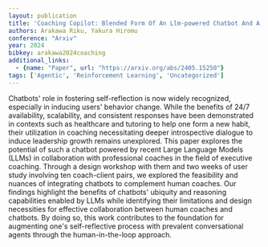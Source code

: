 ```yaml
---
layout: publication
title: 'Coaching Copilot: Blended Form Of An Llm-powered Chatbot And A Human Coach To Effectively Support Self-reflection For Leadership Growth'
authors: Arakawa Riku, Yakura Hiromu
conference: "Arxiv"
year: 2024
bibkey: arakawa2024coaching
additional_links:
  - {name: "Paper", url: "https://arxiv.org/abs/2405.15250"}
tags: ['Agentic', 'Reinforcement Learning', 'Uncategorized']
---
```

Chatbots' role in fostering self-reflection is now widely recognized,
especially in inducing users' behavior change. While the benefits of 24/7
availability, scalability, and consistent responses have been demonstrated in
contexts such as healthcare and tutoring to help one form a new habit, their
utilization in coaching necessitating deeper introspective dialogue to induce
leadership growth remains unexplored. This paper explores the potential of such
a chatbot powered by recent Large Language Models (LLMs) in collaboration with
professional coaches in the field of executive coaching. Through a design
workshop with them and two weeks of user study involving ten coach-client
pairs, we explored the feasibility and nuances of integrating chatbots to
complement human coaches. Our findings highlight the benefits of chatbots'
ubiquity and reasoning capabilities enabled by LLMs while identifying their
limitations and design necessities for effective collaboration between human
coaches and chatbots. By doing so, this work contributes to the foundation for
augmenting one's self-reflective process with prevalent conversational agents
through the human-in-the-loop approach.

